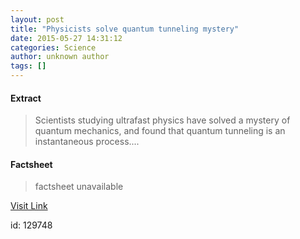 ```yaml
---
layout: post
title: "Physicists solve quantum tunneling mystery"
date: 2015-05-27 14:31:12
categories: Science
author: unknown author
tags: []
---
```



#### Extract
>Scientists studying ultrafast physics have solved a mystery of quantum mechanics, and found that quantum tunneling is an instantaneous process....

#### Factsheet
>factsheet unavailable

[Visit Link](http://feeds.sciencedaily.com/~r/sciencedaily/~3/78m9KcpZfvM/150527103112.htm)

id:  129748
